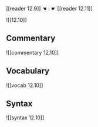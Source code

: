 [[reader 12.9]] ☚ : ☛ [[reader 12.11]]

![[12.10]]

## Commentary

![[commentary 12.10]]

## Vocabulary

![[vocab 12.10]]

## Syntax

![[syntax 12.10]]

